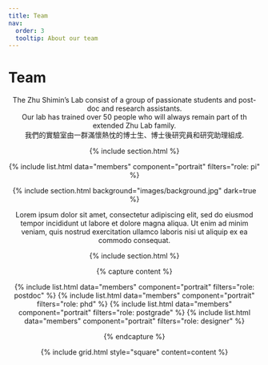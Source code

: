 ```yaml
---
title: Team
nav:
  order: 3
  tooltip: About our team
---
```


# Team

<center> The Zhu Shimin’s Lab consist of a group of passionate students and post-doc and research assistants.<br>
Our lab has trained over 50 people who will always remain part of th extended Zhu Lab family.<br>
我們的實驗室由一群滿懷熱忱的博士生、博士後研究員和研究助理組成.

{% include section.html %}

{% include list.html data="members" component="portrait" filters="role: pi" %}

{% include section.html background="images/background.jpg" dark=true %}

Lorem ipsum dolor sit amet, consectetur adipiscing elit, sed do eiusmod tempor
incididunt ut labore et dolore magna aliqua. Ut enim ad minim veniam, quis
nostrud exercitation ullamco laboris nisi ut aliquip ex ea commodo consequat.

{% include section.html %}

{% capture content %}

{% include list.html data="members" component="portrait" filters="role: postdoc" %}
{% include list.html data="members" component="portrait" filters="role: phd" %}
{% include list.html data="members" component="portrait" filters="role: postgrade" %}
{% include list.html data="members" component="portrait" filters="role: designer" %}

{% endcapture %}

{% include grid.html style="square" content=content %}
